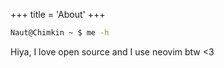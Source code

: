 +++
title = 'About'
+++

```bash
Naut@Chimkin ~ $ me -h
```
Hiya, I love open source and I use neovim btw <3
